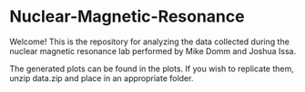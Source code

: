 # Nuclear-Magnetic-Resonance

Welcome! This is the repository for analyzing the data collected during the nuclear magnetic resonance lab performed by Mike Domm and Joshua Issa.

The generated plots can be found in the plots. If you wish to replicate them, unzip data.zip and place in an appropriate folder.
